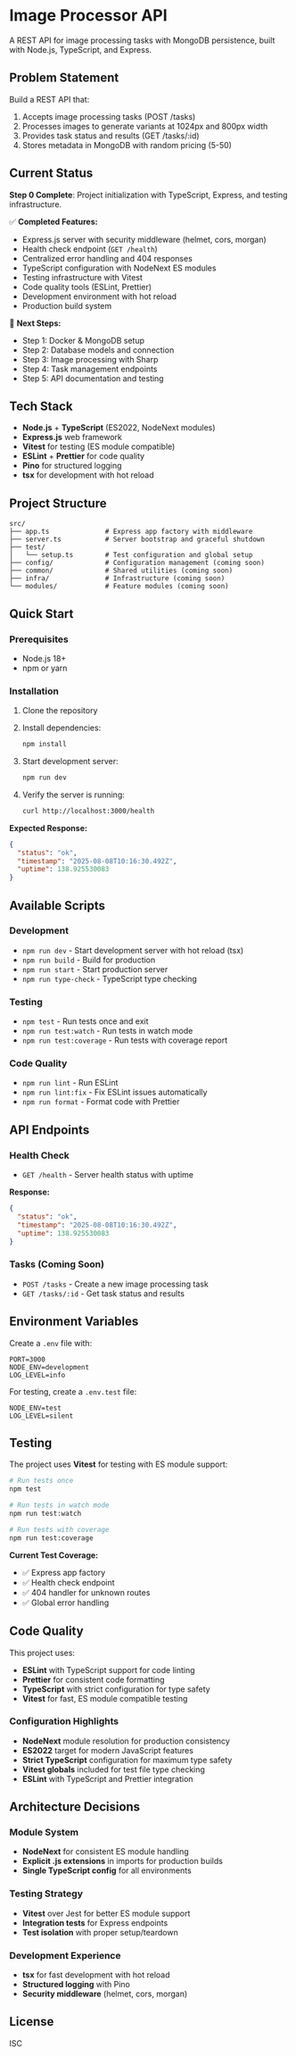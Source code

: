 # Image Processor API

A REST API for image processing tasks with MongoDB persistence, built with Node.js, TypeScript, and Express.

## Problem Statement

Build a REST API that:
1. Accepts image processing tasks (POST /tasks)
2. Processes images to generate variants at 1024px and 800px width
3. Provides task status and results (GET /tasks/:id)
4. Stores metadata in MongoDB with random pricing (5-50)

## Current Status

**Step 0 Complete**: Project initialization with TypeScript, Express, and testing infrastructure.

✅ **Completed Features:**
- Express.js server with security middleware (helmet, cors, morgan)
- Health check endpoint (`GET /health`)
- Centralized error handling and 404 responses
- TypeScript configuration with NodeNext ES modules
- Testing infrastructure with Vitest
- Code quality tools (ESLint, Prettier)
- Development environment with hot reload
- Production build system

🔄 **Next Steps:**
- Step 1: Docker & MongoDB setup
- Step 2: Database models and connection
- Step 3: Image processing with Sharp
- Step 4: Task management endpoints
- Step 5: API documentation and testing

## Tech Stack

- **Node.js** + **TypeScript** (ES2022, NodeNext modules)
- **Express.js** web framework
- **Vitest** for testing (ES module compatible)
- **ESLint** + **Prettier** for code quality
- **Pino** for structured logging
- **tsx** for development with hot reload

## Project Structure

```
src/
├── app.ts              # Express app factory with middleware
├── server.ts           # Server bootstrap and graceful shutdown
├── test/
│   └── setup.ts        # Test configuration and global setup
├── config/             # Configuration management (coming soon)
├── common/             # Shared utilities (coming soon)
├── infra/              # Infrastructure (coming soon)
└── modules/            # Feature modules (coming soon)
```

## Quick Start

### Prerequisites

- Node.js 18+
- npm or yarn

### Installation

1. Clone the repository
2. Install dependencies:
   ```bash
   npm install
   ```

3. Start development server:
   ```bash
   npm run dev
   ```

4. Verify the server is running:
   ```bash
   curl http://localhost:3000/health
   ```

**Expected Response:**
```json
{
  "status": "ok",
  "timestamp": "2025-08-08T10:16:30.492Z",
  "uptime": 138.925530083
}
```

## Available Scripts

### Development
- `npm run dev` - Start development server with hot reload (tsx)
- `npm run build` - Build for production
- `npm run start` - Start production server
- `npm run type-check` - TypeScript type checking

### Testing
- `npm test` - Run tests once and exit
- `npm run test:watch` - Run tests in watch mode
- `npm run test:coverage` - Run tests with coverage report

### Code Quality
- `npm run lint` - Run ESLint
- `npm run lint:fix` - Fix ESLint issues automatically
- `npm run format` - Format code with Prettier

## API Endpoints

### Health Check
- `GET /health` - Server health status with uptime

**Response:**
```json
{
  "status": "ok",
  "timestamp": "2025-08-08T10:16:30.492Z",
  "uptime": 138.925530083
}
```

### Tasks (Coming Soon)
- `POST /tasks` - Create a new image processing task
- `GET /tasks/:id` - Get task status and results

## Environment Variables

Create a `.env` file with:

```env
PORT=3000
NODE_ENV=development
LOG_LEVEL=info
```

For testing, create a `.env.test` file:

```env
NODE_ENV=test
LOG_LEVEL=silent
```

## Testing

The project uses **Vitest** for testing with ES module support:

```bash
# Run tests once
npm test

# Run tests in watch mode
npm run test:watch

# Run tests with coverage
npm run test:coverage
```

**Current Test Coverage:**
- ✅ Express app factory
- ✅ Health check endpoint
- ✅ 404 handler for unknown routes
- ✅ Global error handling

## Code Quality

This project uses:

- **ESLint** with TypeScript support for code linting
- **Prettier** for consistent code formatting
- **TypeScript** with strict configuration for type safety
- **Vitest** for fast, ES module compatible testing

### Configuration Highlights

- **NodeNext** module resolution for production consistency
- **ES2022** target for modern JavaScript features
- **Strict TypeScript** configuration for maximum type safety
- **Vitest globals** included for test file type checking
- **ESLint** with TypeScript and Prettier integration

## Architecture Decisions

### Module System
- **NodeNext** for consistent ES module handling
- **Explicit .js extensions** in imports for production builds
- **Single TypeScript config** for all environments

### Testing Strategy
- **Vitest** over Jest for better ES module support
- **Integration tests** for Express endpoints
- **Test isolation** with proper setup/teardown

### Development Experience
- **tsx** for fast development with hot reload
- **Structured logging** with Pino
- **Security middleware** (helmet, cors, morgan)

## License

ISC 